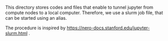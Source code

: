 This directory stores codes and files that enable to tunnel jupyter from compute nodes to a local computer.
Therefore, we use a slurm job file, that can be started using an alias.

The procedure is inspired by https://nero-docs.stanford.edu/jupyter-slurm.html .
